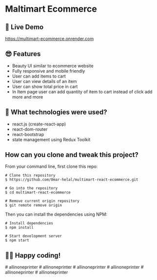 # Maltimart Ecommerce

## 📌 Live Demo
https://multimart-ecommerce.onrender.com

## 😎 Features

- Beauty UI similar to ecommerce website
- Fully responsive and mobile friendly
- User can add items to cart
- User can view details of an item
- User can show total price in cart
- In Item page user can add quantity of item to cart instead of click add more and more 

## 🚀 What technologies were used?

- react.js (create-react-app)
- react-dom-router
- react-bootstrap
- state management using Redux Toolkit

## How can you clone and tweak this project?

From your command line, first clone this repo:

```
# Clone this repository
$ https://github.com/0mar-helal/multimart-react-ecommerce.git

# Go into the repository
$ cd multimart-react-ecommerce

# Remove current origin repository
$ git remote remove origin

```

Then you can install the dependencies using NPM:

```
# Install dependencies
$ npm install

# Start development server
$ npm start
```
👨‍💻 Happy coding!
---
#   a l l i n o n e p r i n t e r  
 #   a l l i n o n e p r i n t e r  
 #   a l l i n o n e p r i n t e r  
 #   a l l i n o n e p r i n t e r  
 #   a l l i n o n e p r i n t e r  
 #   a l l i n o n e p r i n t e r  
 